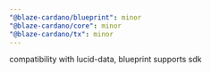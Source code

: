 ```yaml
---
"@blaze-cardano/blueprint": minor
"@blaze-cardano/core": minor
"@blaze-cardano/tx": minor
---
```


compatibility with lucid-data, blueprint supports sdk
